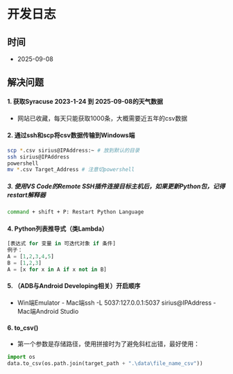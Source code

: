 # 开发日志
## 时间
- 2025-09-08

## 解决问题
####  1. 获取Syracuse 2023-1-24 到 2025-09-08的天气数据
- 网站已收藏，每天只能获取1000条，大概需要近五年的csv数据

####  2. 通过ssh和scp将csv数据传输到Windows端
```bash
scp *.csv sirius@IPAddress:~ # 放到默认的目录
ssh sirius@IPAddress
powershell
mv *.csv Target_Address # 注意切powershell
```
#####  3. 使用VS Code的Remote SSH插件连接目标主机后，如果更新Python包，记得restart解释器
```bash
command + shift + P: Restart Python Language
```
####  4. Python列表推导式（类Lambda）
```python
[表达式 for 变量 in 可迭代对象 if 条件]
例子：
A = [1,2,3,4,5]
B = [1,2,3]
A = [x for x in A if x not in B]
```
####  5. （ADB与Android Developing相关）开启顺序
- Win端Emulator - Mac端ssh -L 5037:127.0.0.1:5037 sirius@IPAddress - Mac端Android Studio

#### 6. to_csv()
- 第一个参数是存储路径，使用拼接时为了避免斜杠出错，最好使用：
```python
import os
data.to_csv(os.path.join(target_path + ".\data\file_name_csv"))
```